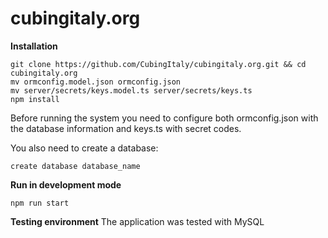 
# cubingitaly.org

**Installation**

    git clone https://github.com/CubingItaly/cubingitaly.org.git && cd cubingitaly.org
    mv ormconfig.model.json ormconfig.json
    mv server/secrets/keys.model.ts server/secrets/keys.ts
    npm install
Before running the system you need to configure both ormconfig.json with the database information and keys.ts with secret codes.

You also need to create a database:

    create database database_name
**Run in development mode**

    npm run start
    
**Testing environment**
The application was tested with MySQL
